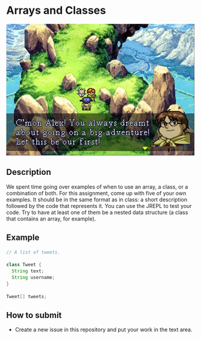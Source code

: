 # Arrays and Classes

![lunar](lunar.jpg)

## Description

We spent time going over examples of when to use an array, a class, or a combination of both. For this assignment, come up with five of your own examples. It should be in the same format as in class: a short description followed by the code that represents it. You can use the JREPL to test your code. Try to have at least one of them be a nested data structure (a class that contains an array, for example).

## Example

```java
// A list of tweets.

class Tweet {
  String text;
  String username;
}

Tweet[] tweets;
```

## How to submit

* Create a new issue in this repository and put your work in the text area.

